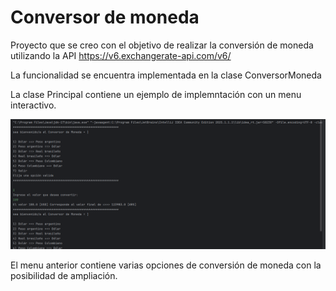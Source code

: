 <h1>Conversor de moneda</h1>

Proyecto que se creo con el objetivo de realizar la conversión de moneda utilizando la API
https://v6.exchangerate-api.com/v6/

La funcionalidad se encuentra implementada en la clase ConversorMoneda

La clase Principal contiene un ejemplo de implemntación con
un menu interactivo.

![img.png](img.png)

El menu anterior contiene varias opciones de conversión de moneda
con la posibilidad de ampliación.
